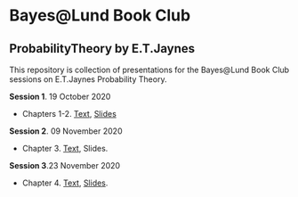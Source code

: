 
# Bayes@Lund Book Club

## ProbabilityTheory by E.T.Jaynes

<!-- badges: start -->
<!-- badges: end -->

This repository is collection of presentations for the Bayes@Lund Book Club sessions on E.T.Jaynes Probability Theory.

**Session 1**. 19 October 2020

   - Chapters 1-2. [Text](http://www-biba.inrialpes.fr/Jaynes/prob.html), [Slides](https://lu-unevil.github.io/BLBC-ProbTheory/BLBC-ProbabilityTheory-Session1.html#1)

**Session 2**. 09 November 2020

   - Chapter 3. [Text](http://www-biba.inrialpes.fr/Jaynes/prob.html), Slides.
   
**Session 3**.23 November 2020

   - Chapter 4. [Text](http://www-biba.inrialpes.fr/Jaynes/prob.html), [Slides](https://github.com/lu-unevil/BLBC-ProbTheory/blob/main/docs/bayes_at_lund_book_club_probability_ch_4.pdf).

